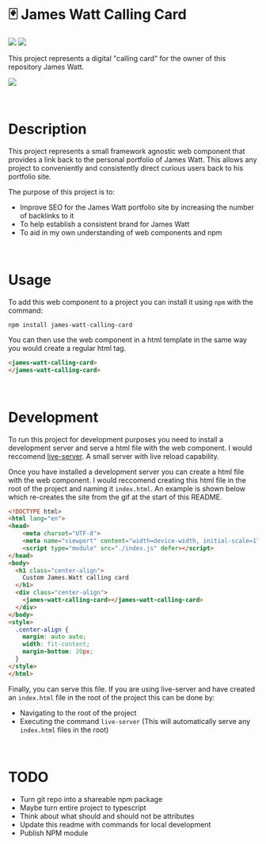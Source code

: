 # 🃏 James Watt Calling Card
![](https://img.shields.io/github/license/Hiccup246/james-watt-calling-card)
![](https://img.shields.io/github/languages/code-size/Hiccup246/james-watt-calling-card)

This project represents a digital "calling card" for the owner of this repository James Watt.

![](https://i.imgur.com/N4Fkm0t.gif)

<br>

# Description
This project represents a small framework agnostic web component that provides a link back to the personal portfolio of James Watt. This allows any project to conveniently and consistently direct curious users back to his portfolio site.

The purpose of this project is to:
- Improve SEO for the James Watt portfolio site by increasing the number of backlinks to it
- To help establish a consistent brand for James Watt
- To aid in my own understanding of web components and npm

<br>

# Usage
To add this web component to a project you can install it using `npm` with the command:
```
npm install james-watt-calling-card
```
You can then use the web component in a html template in the same way you would create a regular html tag.
```html
<james-watt-calling-card>
</james-watt-calling-card>
```

<br>

# Development
To run this project for development purposes you need to install a development server and serve a html file with the web component. I would reccomend [live-server](https://github.com/tapio/live-server). A small server with live reload capability.

Once you have installed a development server you can create a html file with the web component. I would reccomend creating this html file in the root of the project and naming it ```index.html```. An example is shown below which re-creates the site from the gif at the start of this README.

```html
<!DOCTYPE html>
<html lang="en">
<head>
    <meta charset="UTF-8">
    <meta name="viewport" content="width=device-width, initial-scale=1">
    <script type="module" src="./index.js" defer></script>
</head>
<body>
  <h1 class="center-align">
    Custom James.Watt calling card
  </h1>
  <div class="center-align">
    <james-watt-calling-card></james-watt-calling-card>
  </div>
</body>
<style>
  .center-align {
    margin: auto auto;
    width: fit-content;
    margin-bottom: 20px;
  }
</style>
</html>
```
Finally, you can serve this file. If you are using live-server and have created an ```index.html``` file in the root of the project this can be done by:
- Navigating to the root of the project
- Executing the command ```live-server``` (This will automatically serve any ```index.html``` files in the root)

<br>

# TODO
- Turn git repo into a shareable npm package
- Maybe turn entire project to typescript
- Think about what should and should not be attributes
- Update this readme with commands for local development
- Publish NPM module